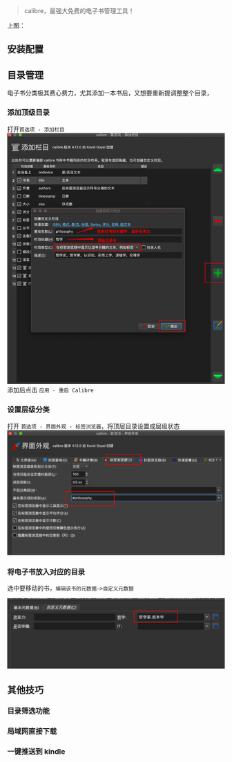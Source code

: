 > calibre，最强大免费的电子书管理工具！

上图：


## 安装配置

## 目录管理
电子书分类极其费心费力，尤其添加一本书后，又想要重新提调整整个目录，

### 添加顶级目录
打开`首选项 - 添加栏目`
![](https://raw.githubusercontent.com/easterfan/picgo/master/blingbling/2020/20200405104801.png)
添加后点击 `应用 - 重启 Calibre`  

### 设置层级分类
打开 `首选项 - 界面外观 - 标签浏览器`，将顶层目录设置成层级状态  
![](https://raw.githubusercontent.com/easterfan/picgo/master/blingbling/2020/20200405105334.png)

### 将电子书放入对应的目录
选中要移动的书，`编辑该书的元数据—>自定义元数据`

![](https://raw.githubusercontent.com/easterfan/picgo/master/blingbling/2020/20200405110356.png)


## 其他技巧
### 目录筛选功能

### 局域网直接下载

### 一键推送到 kindle

###
